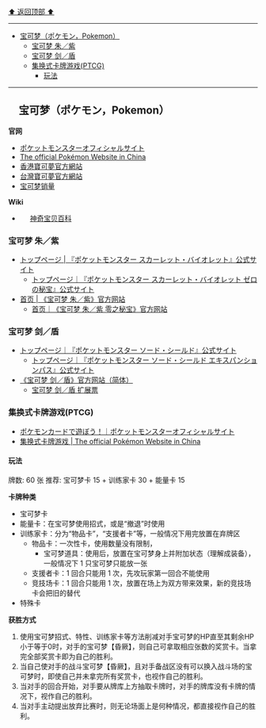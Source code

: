 [⬆ 返回顶部 ⬆](#)

---

- [ 宝可梦（ポケモン，Pokemon）](#-宝可梦ポケモンpokemon)
  - [宝可梦 朱／紫](#宝可梦-朱紫)
  - [宝可梦 剑／盾](#宝可梦-剑盾)
  - [集换式卡牌游戏(PTCG)](#集换式卡牌游戏ptcg)
    - [玩法](#玩法)

---

## <img src="https://www.pokemon.co.jp/favicon.ico" width="16"> 宝可梦（ポケモン，Pokemon）

**官网**

- [ポケットモンスターオフィシャルサイト](https://www.pokemon.co.jp/)
- [The official Pokémon Website in China](https://www.pokemon.cn/)
- [香港寶可夢官方網站](https://hk.portal-pokemon.com/)
- [台灣寶可夢官方網站](https://tw.portal-pokemon.com/)
- [宝可梦销量](https://corporate.pokemon.co.jp/aboutus/figures/)

**Wiki**

- <img src="https://wiki.52poke.com/favicon.ico" width="16"> [神奇宝贝百科](https://wiki.52poke.com)

### 宝可梦 朱／紫

- [トップページ | 『ポケットモンスター スカーレット・バイオレット』公式サイト](https://www.pokemon.co.jp/ex/sv/ja/)
  - [トップページ｜『ポケットモンスター スカーレット・バイオレット ゼロの秘宝』公式サイト](https://www.pokemon.co.jp/ex/sv_dlc/ja/)
- [首页 | 《宝可梦 朱／紫》官方网站](https://www.pokemon.co.jp/ex/sv/sc/)
  - [首页｜《宝可梦 朱／紫 零之秘宝》官方网站](https://www.pokemon.co.jp/ex/sv_dlc/sc/)

### 宝可梦 剑／盾

- [トップページ｜『ポケットモンスター ソード・シールド』公式サイト](https://www.pokemon.co.jp/ex/sword_shield/)
  - [トップページ｜『ポケットモンスター ソード・シールド エキスパンションパス』公式サイト](https://www.pokemon.co.jp/ex/sword_shield_expansion/)
- [《宝可梦 剑／盾》官方网站（简体）](https://game.portal-pokemon.com/sword_shield/sc/)
  - [宝可梦 剑／盾 扩展票](https://game.portal-pokemon.com/sword_shield_expansion/sc/)

### 集换式卡牌游戏(PTCG)

- [ポケモンカードで遊ぼう！｜ポケットモンスターオフィシャルサイト](https://www.pokemon.co.jp/card/)
- [集换式卡牌游戏 | The official Pokémon Website in China](https://www.pokemon.cn/tcg/)

#### 玩法

牌数: 60 张
推荐: 宝可梦卡 15 + 训练家卡 30 + 能量卡 15

**卡牌种类**

- 宝可梦卡
- 能量卡：在宝可梦使用招式，或是“撤退”时使用
- 训练家卡：分为“物品卡”，“支援者卡”等，一般情况下用完放置在弃牌区
  - 物品卡：一次性卡，使用数量没有限制，
    - 宝可梦道具：使用后，放置在宝可梦身上并附加状态（理解成装备），一般情况下 1 只宝可梦只能放一张
  - 支援者卡：1 回合只能用 1 次，先攻玩家第一回合不能使用
  - 竞技场卡：1 回合只能用 1 次，放置在场上为双方带来效果，新的竞技场卡会把旧的替代
- 特殊卡

**获胜方式**

1. 使用宝可梦招式、特性、训练家卡等方法削减对手宝可梦的HP直至其剩余HP小于等于0时，对手的宝可梦【昏厥】，则自己可拿取相应张数的奖赏卡。当拿完全部奖赏卡即为自己的胜利。
2. 当自己使对手的战斗宝可梦【昏厥】，且对手备战区没有可以换入战斗场的宝可梦时，即使自己并未拿完所有奖赏卡，也视作自己的胜利。
3. 当对手的回合开始，对手要从牌库上方抽取卡牌时，对手的牌库没有卡牌的情况下，视作自己的胜利。
4. 当对手主动提出放弃比赛时，则无论场面上是何种情况，都直接视作自己的胜利。

